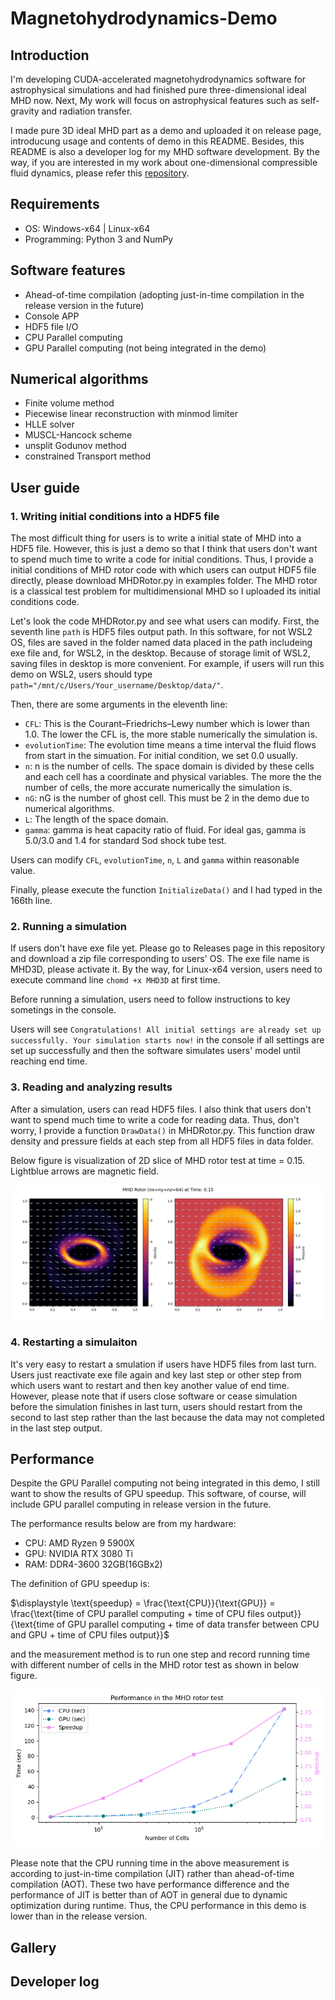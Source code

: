 # Magnetohydrodynamics-Demo
## Introduction
I'm developing CUDA-accelerated magnetohydrodynamics software for astrophysical simulations and had finished pure three-dimensional ideal MHD now.
Next, My work will focus on astrophysical features such as self-gravity and radiation transfer.

I made pure 3D ideal MHD part as a demo and uploaded it on release page, introducung usage and contents of demo in this README. Besides, this README is also a developer log for my MHD software development.
By the way, if you are interested in my work about one-dimensional compressible fluid dynamics, please refer this [repository](https://github.com/C-MCheng/CUDA-CompressibleFlow/).  
## Requirements
- OS: Windows-x64 | Linux-x64
- Programming: Python 3 and NumPy
## Software features
- Ahead-of-time compilation (adopting just-in-time compilation in the release version in the future)
- Console APP
- HDF5 file I/O
- CPU Parallel computing
- GPU Parallel computing (not being integrated in the demo)
## Numerical algorithms
- Finite volume method
- Piecewise linear reconstruction with minmod limiter
- HLLE solver
- MUSCL-Hancock scheme
- unsplit Godunov method
- constrained Transport method
## User guide
### 1. Writing initial conditions into a HDF5 file
The most difficult thing for users is to write a initial state of MHD into a HDF5 file. However, this is just a demo so that I think that users don't want to spend much time to write a code for initial conditions.
Thus, I provide a initial conditions of MHD rotor code with which users can output HDF5 file directly, please download MHDRotor.py in examples folder. The MHD rotor is a classical test problem for multidimensional MHD so I uploaded its initial conditions code.

Let's look the code MHDRotor.py and see what users can modify. 
First, the seventh line `path` is HDF5 files output path. In this software, for not WSL2 OS, files are saved in the folder named data placed in the path includeing exe file and, for WSL2, in the desktop.
Because of storage limit of WSL2, saving files in desktop is more convenient. For example, if users will run this demo on WSL2, users should type `path="/mnt/c/Users/Your_username/Desktop/data/"`.

Then, there are some arguments in the eleventh line:
- `CFL`: This is the Courant–Friedrichs–Lewy number which is lower than 1.0. The lower the CFL is, the more stable numerically the simulation is.
- `evolutionTime`: The evolution time means a time interval the fluid flows from start in the simuation. For initial condition, we set 0.0 usually.
- `n`: n is the number of cells. The space domain is divided by these cells and each cell has a coordinate and physical variables. The more the the number of cells, the more accurate numerically the simulation is.
- `nG`: nG is the number of ghost cell. This must be 2 in the demo due to numerical algorithms.
- `L`: The length of the space domain.
- `gamma`: gamma is heat capacity ratio of fluid. For ideal gas, gamma is 5.0/3.0 and 1.4 for standard Sod shock tube test.

Users can modify `CFL`, `evolutionTime`, `n`, `L` and `gamma` within reasonable value.

Finally, please execute the function `InitializeData()` and I had typed in the 166th line.
### 2. Running a simulation
If users don't have exe file yet. Please go to Releases page in this repository and download a zip file corresponding to users' OS. The exe file name is MHD3D, please activate it.
By the way, for Linux-x64 version, users need to execute command line `chomd +x MHD3D` at first time. 

Before running a simulation, users need to follow instructions to key sometings in the console.

Users will see `Congratulations! All initial settings are already set up successfully. Your simulation starts now!` in the console if all settings are set up successfully and then the software simulates users' model until reaching end time. 
### 3. Reading and analyzing results
After a simulation, users can read HDF5 files. I also think that users don't want to spend much time to write a code for reading data. Thus, don't worry, I provide a function `DrawData()` in MHDRotor.py.
This function draw density and pressure fields at each step from all HDF5 files in data folder.

Below figure is visualization of 2D slice of MHD rotor test at time = 0.15. Lightblue arrows are magnetic field.

![](examples/MHDRotor.png)
### 4. Restarting a simulaiton
It's very easy to restart a smulation if users have HDF5 files from last turn. Users just reactivate exe file again and key last step or other step from which users want to restart and then key another value of end time.
However, please note that if users close software or cease simulation before the simulation finishes in last turn, users should restart from the second to last step rather than the last because the data may not completed in the last step output.
## Performance
Despite the GPU Parallel computing not being integrated in this demo, I still want to show the results of GPU speedup. This software, of course, will include GPU parallel computing in release version in the future.

The performance results below are from my hardware:
- CPU: AMD Ryzen 9 5900X
- GPU: NVIDIA RTX 3080 Ti
- RAM: DDR4-3600 32GB(16GBx2)

 The definition of GPU speedup is:

 $\displaystyle \text{speedup} = \frac{\text{CPU}}{\text{GPU}} = \frac{\text{time of CPU parallel computing + time of CPU files output}}{\text{time of GPU parallel computing + time of data transfer between CPU and GPU + time of CPU files output}}$

 and the measurement method is to run one step and record running time with different number of cells in the MHD rotor test as shown in below figure.

 ![](examples/performance.png)

 Please note that the CPU running time in the above measurement is according to just-in-time compilation (JIT) rather than ahead-of-time compilation (AOT). 
 These two have performance difference and the performance of JIT is better than of AOT in general due to dynamic optimization during runtime. Thus, the CPU performance in this demo is lower than in the release version.
## Gallery

## Developer log
